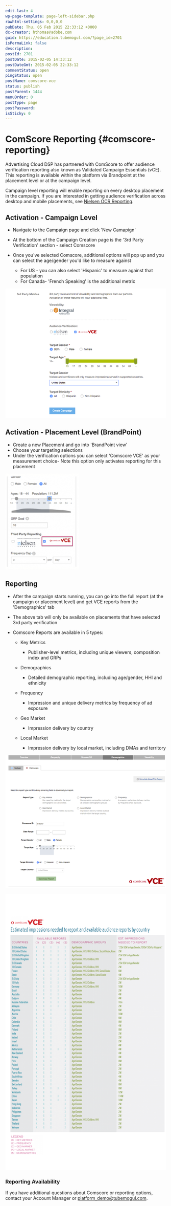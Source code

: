 ```yaml
---
edit-last: 4
wp-page-template: page-left-sidebar.php
rawhtml-settings: 0,0,0,0
pubDate: Thu, 05 Feb 2015 22:33:12 +0000
dc-creator: hthomas@adobe.com
guid: https://education.tubemogul.com/?page_id=2701
isPermaLink: false
description: 
postId: 2701
postDate: 2015-02-05 14:33:12
postDateGmt: 2015-02-05 22:33:12
commentStatus: open
pingStatus: open
postName: comscore-vce
status: publish
postParent: 1444
menuOrder: 0
postType: page
postPassword: 
isSticky: 0
---
```


# ComScore Reporting {#comscore-reporting}

Advertising Cloud DSP has partnered with ComScore to offer audience verification reporting also known as Validated Campaign Essentials (vCE). This reporting is available within the platform via Brandpoint at the placement level or at the campaign level.

Campaign level reporting will enable reporting on every desktop placement in the campaign. If you are interested in getting audience verification across desktop and mobile placements, see [Nielsen OCR Reporting](nielsen-ocr-reporting.md).

## Activation - Campaign Level

* Navigate to the Campaign page and click 'New Camapign'
* At the bottom of the Campaign Creation page is the '3rd Party Verification' section - select Comscore
* Once you've selected Comscore, additional options will pop up and you can select the age/gender you'd like to measure against

    * For US - you can also select 'Hispanic' to measure against that population
    * For Canada- 'French Speaking' is the additional metric

[ ![comscore-campaign](assets/comscore-campaign1.png)](assets/comscore-campaign1.png)

## Activation - Placement Level (BrandPoint)

* Create a new Placement and go into 'BrandPoint view'
* Choose your targeting selections
* Under the verification options you can select 'Comscore VCE' as your measurement choice- Note this option only activates reporting for this placement

[ ![comscore-bp](assets/comscore-bp1-230x300.png)](assets/comscore-bp1.png)

## Reporting

* After the campaign starts running, you can go into the full report (at the campaign or placement level) and get VCE reports from the 'Demographics' tab
* The above tab will only be available on placements that have selected 3rd party verification
* Comscore Reports are available in 5 types:

    * Key Metrics

        * Publisher-level metrics, including unique viewers, composition index and GRPs

    * Demographics

        * Detailed demographic reporting, including age/gender, HHI and ethnicity

    * Frequency

        * Impression and unique delivery metrics by frequency of ad exposure

    * Geo Market

        * Impression delivery by country

    * Local Market

        * Impression delivery by local market, including DMAs and territory

[ ![comscore-reporting](assets/comscore-reporting.png)](assets/comscore-reporting.png)

[ ![vCE minimums and reporting by country](assets/vce-minimums-and-reporting-by-country-597x1024.png)](assets/vce-minimums-and-reporting-by-country.png)

### Reporting Availability

If you have additional questions about Comscore or reporting options, contact your Account Manager or platform_demo@tubemogul.com. 

